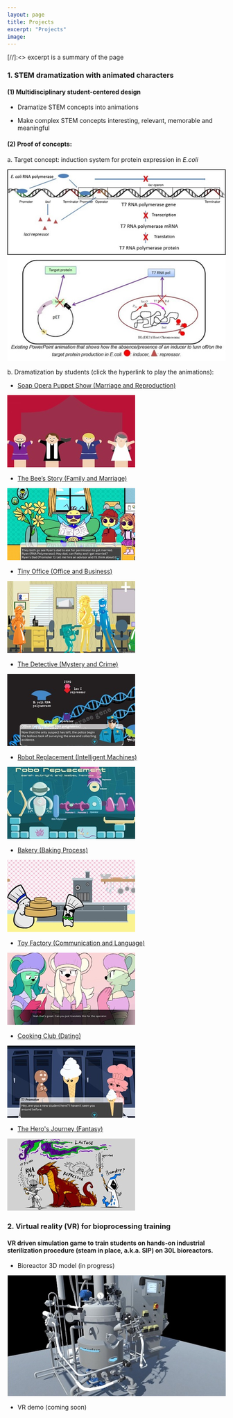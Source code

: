 ```yaml
---
layout: page
title: Projects
excerpt: "Projects"
image:
---
```

[//]:<> excerpt is a summary of the page

<!-- __Scholarship of Teaching and Learning (SoTL) Projects__ -->

### 1. STEM dramatization with animated characters
#### (1) Multidisciplinary student-centered design
* Dramatize STEM concepts into animations

<!-- Design online narrative interactive [metaphors](https://www.merriam-webster.com/dictionary/metaphor) to teach STEM concepts-->

*  Make complex STEM concepts interesting, relevant, memorable and meaningful

#### (2) Proof of concepts:

a. Target concept: induction system for protein expression in *E.coli*

![inductionsystem1](/images/InductionSystem1.jpg)
![inductionsystem2](/images/InductionSystem2.jpg)



b. Dramatization by students (click the hyperlink to play the animations):


* [Soap Opera Puppet Show (Marriage and Reproduction)](https://www.youtube.com/watch?v=aR3cjgNMGbs)

![Marriage and reproduction](/images/Marriage_Reproduction.jpg)


* [The Bee’s Story (Family and Marriage)](http://krysign.com/inductionsystem/1/index.html)

![Family_Marriage](/images/Family_Marriage.jpg)


* [Tiny Office (Office and Business)](http://krysign.com/inductionsystem/2/index.html)

![Office_Business](/images/Office_Business.jpg)


* [The Detective (Mystery and Crime)](http://krysign.com/inductionsystem/3/index.html)

![Mystery_Crime](/images/Mystery_Crime.jpg)


* [Robot Replacement (Intelligent Machines)](http://krysign.com/inductionsystem/4/index.html)

![IntelligentMachines](/images/IntelligentMachines.jpg)


* [Bakery (Baking Process)](http://krysign.com/inductionsystem/5/index.html)

![BakingProcess](/images/BakingProcess.jpg)


* [Toy Factory (Communication and Language)](https://youtu.be/UQkffuF9eBY)

![Communication_Language](/images/Communication_Language.jpg)


* [Cooking Club (Dating)](https://youtu.be/ygw5-F9nyeE)

![Dating](/images/Dating.jpg)


* [The Hero's Journey (Fantasy)](https://drive.google.com/file/d/0B1sh7qE9qx3bbFFxXzB4ZWhfRTA/view)

![Fantasy](/images/Fantasy.jpg)


<!-- * [Keyholes & Keys (Locks and Keys)](http://krysign.com/inductionsystem/6/index.html)

![Lock_Keys](/images/Lock_Keys.jpg)-->




<!-- ### University of Illinois at Urbana-Champaign
* [CEE 202 Engineering Risk and Uncertainty (statistics and probability coures)](http://catalog.illinois.edu/courses-of-instruction/cee/)

* [CEE 330 Environmental Engineering](http://catalog.illinois.edu/courses-of-instruction/cee/)

* [CEE 437 Water Quality Engineering](http://catalog.illinois.edu/courses-of-instruction/cee/) -->


<!-- ![bio](/images/bio-photo.jpg) -->

<!-- it's best the image is 200*200, name the photo in the image folder.  

If use embed function from youtube, I can show the video on my site. -->

### 2. Virtual reality (VR) for bioprocessing training
#### VR driven simulation game to train students on hands-on industrial sterilization procedure (steam in place, a.k.a. SIP) on 30L bioreactors.
* Bioreactor 3D model (in progress)

![VR_Bioreactor](/images/VR_Bioreactor.jpg)


* VR demo (coming soon)
